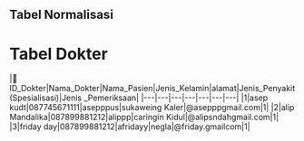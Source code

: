 ## Tabel Normalisasi

# Tabel Dokter
|🔑ID_Dokter|Nama_Dokter|Nama_Pasien|Jenis_Kelamin|alamat|Jenis_Penyakit(Spesialisasi)|Jenis
_Pemeriksaan|
|---|---|---|---|---|---|---|
|1|asep kudt|087745671111|asepppus|sukaweing Kaler|@asepppgmail.com|1|
|2|alip Mandalika|087899881212|alippp|caringin Kidul|@alipsndahgmail.com|1|
|3|friday day|087899881212|afridayy|negla|@friday.gmailcom|1|
